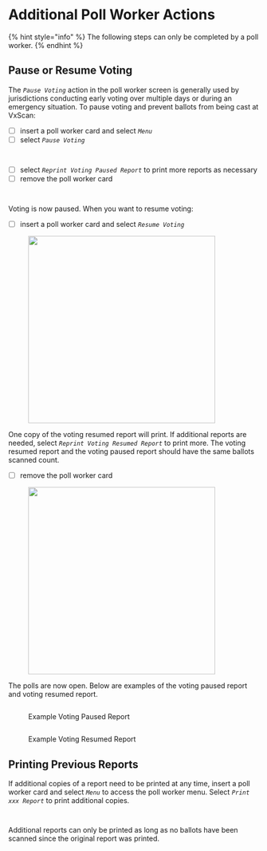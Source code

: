 # Additional Poll Worker Actions

{% hint style="info" %}
The following steps can only be completed by a poll worker.
{% endhint %}

## Pause or Resume Voting

The _`Pause Voting`_ action in the poll worker screen is generally used by jurisdictions conducting early voting over multiple days or during an emergency situation. To pause voting and prevent ballots from being cast at VxScan:

* [ ] insert a poll worker card and select _`Menu`_
* [ ] select _`Pause Voting`_

<div><figure><img src="../.gitbook/assets/close-polls copy 2.png" alt=""><figcaption></figcaption></figure> <figure><img src="../.gitbook/assets/pw-menu-while-open copy.png" alt=""><figcaption></figcaption></figure></div>

* [ ] select _`Reprint Voting Paused Report`_ to print more reports as necessary
* [ ] remove the poll worker card

<div><figure><img src="../.gitbook/assets/voting-is-paused.png" alt=""><figcaption></figcaption></figure> <figure><img src="../.gitbook/assets/voting-paused-voter.png" alt=""><figcaption></figcaption></figure></div>

Voting is now paused. When you want to resume voting:

* [ ] insert a poll worker card and select _`Resume Voting`_

<figure><img src="../.gitbook/assets/resume-voting-flow.png" alt="" width="375"><figcaption></figcaption></figure>

One copy of the voting resumed report will print. If additional reports are needed, select _`Reprint Voting Resumed Report`_ to print more. The voting resumed report and the voting paused report should have the same ballots scanned count.

* [ ] remove the poll worker card

<figure><img src="../.gitbook/assets/voting-was-resumed.png" alt="" width="375"><figcaption></figcaption></figure>

The polls are now open. Below are examples of the voting paused report and voting resumed report.

<div><figure><img src="../.gitbook/assets/voting-paused-report.png" alt=""><figcaption><p>Example Voting Paused Report</p></figcaption></figure> <figure><img src="../.gitbook/assets/voting-resumed-report.png" alt=""><figcaption><p>Example Voting Resumed Report</p></figcaption></figure></div>

## Printing Previous Reports

If additional copies of a report need to be printed at any time, insert a poll worker card and select _`Menu`_ to access the poll worker menu. Select _`Print xxx Report`_ to print additional copies.

<div><figure><img src="../.gitbook/assets/pw-menu-while-open copy 3.png" alt=""><figcaption></figcaption></figure> <figure><img src="../.gitbook/assets/pw-menu-closed copy 3.png" alt=""><figcaption></figcaption></figure></div>

Additional reports can only be printed as long as no ballots have been scanned since the original report was printed.
